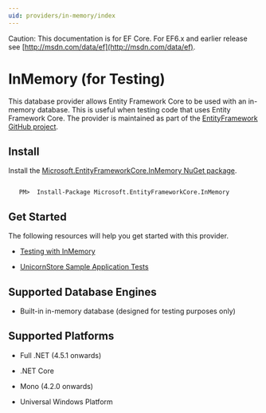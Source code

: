 ```yaml
---
uid: providers/in-memory/index
---
```

Caution: This documentation is for EF Core. For EF6.x and earlier release see [http://msdn.com/data/ef](http://msdn.com/data/ef).

# InMemory (for Testing)

This database provider allows Entity Framework Core to be used with an in-memory database. This is useful when testing code that uses Entity Framework Core. The provider is maintained as part of the [EntityFramework GitHub project](https://github.com/aspnet/EntityFramework).

## Install

Install the [Microsoft.EntityFrameworkCore.InMemory NuGet package](https://www.nuget.org/packages/Microsoft.EntityFrameworkCore.InMemory/).

<!-- literal_block"ids  "classes  "xml:space": "preserve", "backrefs  "linenos": false, "dupnames  : "csharp",", highlight_args}, "names": [] -->

````text

   PM>  Install-Package Microsoft.EntityFrameworkCore.InMemory
   ````

## Get Started

The following resources will help you get started with this provider.
   * [Testing with InMemory](../../miscellaneous/testing.md)

   * [UnicornStore Sample Application Tests](https://github.com/rowanmiller/UnicornStore/blob/master/UnicornStore/src/UnicornStore.Tests/Controllers/ShippingControllerTests.cs)

## Supported Database Engines

   * Built-in in-memory database (designed for testing purposes only)

## Supported Platforms

   * Full .NET (4.5.1 onwards)

   * .NET Core

   * Mono (4.2.0 onwards)

   * Universal Windows Platform
